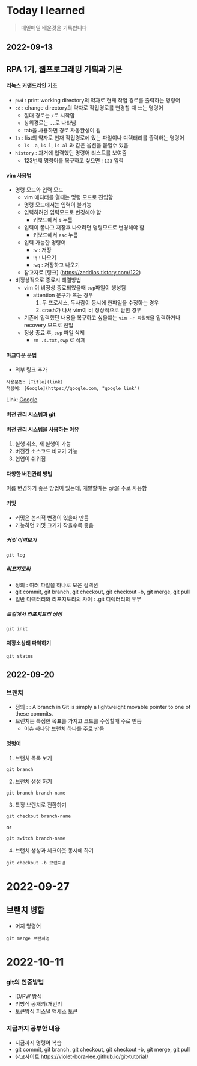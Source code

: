 # Today I learned

> 매일매일 배운것을 기록합니다

## 2022-09-13

## RPA 1기, 웹프로그래밍 기획과 기본

#### 리눅스 커맨드라인 기초

- `pwd` : print working directory의 약자로 현재 작업 경로를 출력하는 명령어
- `cd` : change directory의 약자로 작업경로를 변경할 때 쓰는 명령어
  - 절대 경로는 `/`로 시작함
  - 상위경로는 `..`로 나타냄
  - tab을 사용하면 경로 자동완성이 됨
- `ls` : list의 약자로 현재 작업경로에 있는 파일이나 디렉터리를 출력하는 명령어
  - `ls -a`, `ls-l`, `ls-al` 과 같은 옵션을 붙일수 있음
- `history` : 과거에 입력했던 명령어 리스트를 보여줌
  - 123번째 명령어를 복구하고 싶으면 `!123` 입력

#### vim 사용법

- 명령 모드와 입력 모드
  - vim 에디터를 열때는 명령 모드로 진입함
  - 명령 모드에서는 입력이 불가능
  - 입력하려면 입력모드로 변경해야 함
    - 키보드에서 `i` 누름
  - 입력이 꿑나고 저장후 나오려면 명령모드로 변경해야 함
    - 키보드에서 `esc` 누름
  - 입력 가능한 명령어
    - :`w` : 저장
    - :`q` : 나오기
    - :`wq` : 저장하고 나오기
  - 참고자료 [링크] (https://zeddios.tistory.com/122)
- 비정상적으로 종료시 해결방법
  - vim 이 비정상 종료되었을때 `swp`파일이 생성됨
    - attention 문구가 뜨는 경우
      1. 두 프로세스, 두사람이 동시에 한파일을 수정하는 경우
      2. crash가 나서 vim이 비 정상적으로 닫힌 경우
  - 기존에 입력했던 내용을 복구하고 싶을떄는 `vim -r 파일명`을 입력하거나 recovery 모드로 진입
  - 정상 종료 후, `swp` 파일 삭제
    - `rm .4.txt,swp` 로 삭제

#### 마크다운 문법

- 외부 링크 추가

```
사용문법: [Title](link)
적용예: [Google](https://google.com, "google link")
```

Link: [Google](https://google.com, "google link")

#### 버전 관리 시스템과 git

#### 버전 관리 시스템을 사용하는 이유

1. 실행 취소, 재 실행이 가능
2. 버전간 소스코드 비교가 가능
3. 협업이 쉬워짐

#### 다양한 버전관리 방법

이름 변경하기 좋은 방법이 있는데, 개발할때는 git을 주로 사용함

#### 커밋

- 커밋은 논리적 변경이 있을때 만듬
- 가능하면 커밋 크기가 작을수록 좋음

##### 커밋 이력보기

```
git log
```

##### 리포지토리

- 정의 : 여러 파일을 하나로 모은 컬렉션
- git commit, git branch, git checkout, git checkout -b, git merge, git pull
- 일반 디렉터리와 리포지토리의 차이 : .git 디렉터리의 유무

##### 로컬에서 리포지토리 생성

```
git init
```

#### 저장소상태 파악하기

```
git status
```

## 2022-09-20

### 브랜치

- 정의 : : A branch in Git is simply a lightweight movable pointer to one of these commits.
- 브랜치는 특정한 목표를 가지고 코드를 수정할때 주로 만듬
  - 이슈 하나당 브랜치 하나를 주로 만듬

#### 명령어

1. 브랜치 목록 보기

```
git branch
```

2. 브랜치 생성 하기

```
git branch branch-name
```

3. 특정 브랜치로 전환하기

```
git checkout branch-name
```

or

```
git switch branch-name
```

4. 브랜치 생성과 체크아웃 동시에 하기

```
git checkout -b 브랜치명
```

# 2022-09-27

## 브랜치 병합

- 머지 명령어

```
git merge 브랜치명
```

# 2022-10-11

### git의 인증방법

- ID/PW 방식
- 키방식 공개키/개인키
- 토큰방식 퍼스널 액세스 토큰

### 지금까지 공부한 내용

- 지금까지 명령어 복습
- git commit, git branch, git checkout, git checkout -b, git merge, git pull
- 참고사이트 https://violet-bora-lee.github.io/git-tutorial/
